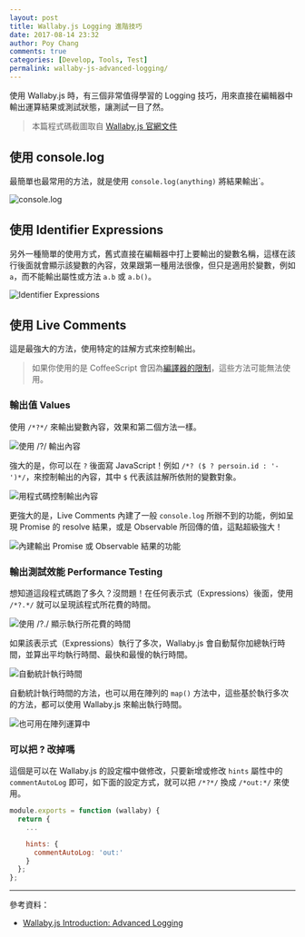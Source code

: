 ```yaml
---
layout: post
title: Wallaby.js Logging 進階技巧
date: 2017-08-14 23:32
author: Poy Chang
comments: true
categories: [Develop, Tools, Test]
permalink: wallaby-js-advanced-logging/
---
```

使用 Wallaby.js 時，有三個非常值得學習的 Logging 技巧，用來直接在編輯器中輸出運算結果或測試狀態，讓測試一目了然。

>本篇程式碼截圖取自 [Wallaby.js 官網文件](https://wallabyjs.com/docs/)

## 使用 console.log

最簡單也最常用的方法，就是使用 `console.log(anything)` 將結果輸出`。

![console.log](http://i.imgur.com/H77u2qz.gif)

## 使用 Identifier Expressions

另外一種簡單的使用方式，舊式直接在編輯器中打上要輸出的變數名稱，這樣在該行後面就會顯示該變數的內容，效果跟第一種用法很像，但只是適用於變數，例如 `a`，而不能輸出屬性或方法 `a.b` 或 `a.b()`。

![Identifier Expressions](http://i.imgur.com/3BEWYyB.gif)

## 使用 Live Comments

這是最強大的方法，使用特定的註解方式來控制輸出。

>如果你使用的是 CoffeeScript 會因為[編譯器的限制](https://github.com/jashkenas/coffeescript/issues/2365)，這些方法可能無法使用。

### 輸出值 Values

使用 `/*?*/` 來輸出變數內容，效果和第二個方法一樣。

![使用 /*?*/ 輸出內容](http://i.imgur.com/c5wLlAz.png)

強大的是，你可以在 `?` 後面寫 JavaScript！例如 `/*? ($ ? persoin.id : '-')*/`，來控制輸出的內容，其中 `$` 代表該註解所依附的變數對象。

![用程式碼控制輸出內容](http://i.imgur.com/O2Tk4Ha.gif)

更強大的是，Live Comments 內建了一般 `console.log` 所辦不到的功能，例如呈現 Promise 的 resolve 結果，或是 Observable 所回傳的值，這點超級強大！

![內建輸出 Promise 或 Observable 結果的功能](http://i.imgur.com/RCm2KaH.gif)

### 輸出測試效能 Performance Testing

想知道這段程式碼跑了多久？沒問題！在任何表示式（Expressions）後面，使用 `/*?.*/` 就可以呈現該程式所花費的時間。

![使用 /*?.*/ 顯示執行所花費的時間](http://i.imgur.com/rA6k50q.gif)

如果該表示式（Expressions）執行了多次，Wallaby.js 會自動幫你加總執行時間，並算出平均執行時間、最快和最慢的執行時間。

![自動統計執行時間](http://i.imgur.com/WakZoUQ.gif)

自動統計執行時間的方法，也可以用在陣列的 `map()` 方法中，這些基於執行多次的方法，都可以使用 Wallaby.js 來輸出執行時間。

![也可用在陣列運算中](http://i.imgur.com/776bLdw.gif)

### 可以把 ? 改掉嗎

這個是可以在 Wallaby.js 的設定檔中做修改，只要新增或修改 `hints` 屬性中的 `commentAutoLog` 即可，如下面的設定方式，就可以把 `/*?*/` 換成 `/*out:*/` 來使用。

```js
module.exports = function (wallaby) {
  return {
    ...

    hints: {
      commentAutoLog: 'out:'
    }
  };
};
```

----------

參考資料：

* [Wallaby.js Introduction: Advanced Logging](https://wallabyjs.com/docs/intro/advanced-logging.html#live-comments)